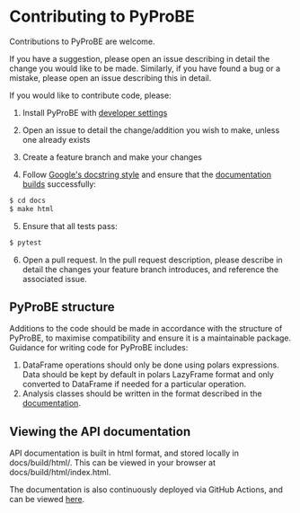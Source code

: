 # Contributing to PyProBE

Contributions to PyProBE are welcome. 

If you have a suggestion, please open an issue describing in detail the change you would like to be made. Similarly, if you have found a bug or a mistake, please open an issue describing this in detail.

If you would like to contribute code, please:

1. Install PyProBE with [developer settings](https://congenial-adventure-mz797n5.pages.github.io/installation.html)

2. Open an issue to detail the change/addition you wish to make, unless one already exists

3. Create a feature branch and make your changes

4. Follow [Google's docstring style](https://github.com/google/styleguide/blob/gh-pages/pyguide.md#38-comments-and-docstrings) and ensure that the [documentation builds](#viewing-the-api-documentation) successfully:

```bash
$ cd docs
$ make html
```

5. Ensure that all tests pass:

```bash
$ pytest
```

6. Open a pull request. In the pull request description, please describe in detail the changes your feature branch introduces, and reference the associated issue.

## PyProBE structure
Additions to the code should be made in accordance with the structure of PyProBE, to 
maximise compatibility and ensure it is a maintainable package. Guidance for writing
code for PyProBE includes:
1. DataFrame operations should only be done using polars expressions. Data should be kept by default in polars LazyFrame format and only converted to DataFrame if needed for a particular operation.
2. Analysis classes should be written in the format described in the [documentation](
    https://congenial-adventure-mz797n5.pages.github.io/contributing_to_the_analysis_module.html
).

## Viewing the API documentation

API documentation is built in html format, and stored locally in docs/build/html/. This can be viewed in your browser at docs/build/html/index.html.

The documentation is also continuously deployed via GitHub Actions, and can be viewed [here](https://congenial-adventure-mz797n5.pages.github.io).